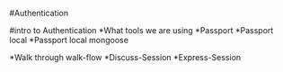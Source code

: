 #Authentication

#intro to Authentication
*What tools we are using
    *Passport
    *Passport local
    *Passport local mongoose 

*Walk through walk-flow
*Discuss-Session
   *Express-Session